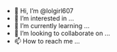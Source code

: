 - 👋 Hi, I’m @lolgirl607
- 👀 I’m interested in ...
- 🌱 I’m currently learning ...
- 💞️ I’m looking to collaborate on ...
- 📫 How to reach me ...

<!---
lolgirl607/lolgirl607 is a ✨ special ✨ repository because its `README.md` (this file) appears on your GitHub profile.
You can click the Preview link toaa take a look at your changes.
--->
